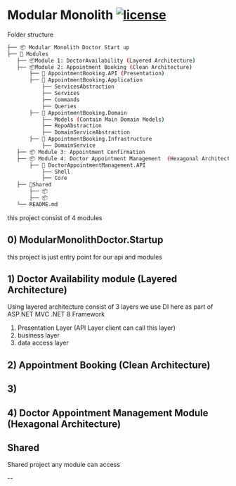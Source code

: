 ﻿# Modular Monolith [![license](https://img.shields.io/github/license/mashape/apistatus.svg)](https://opensource.org/licenses/MIT) 

Folder structure 

 ```bash
├── 📦 Modular Monolith Doctor Start up       
├── 📂 Modules                
    ├── 📦Module 1: DoctorAvailability (Layered Architecture)
    ├── 📦Module 2: Appointment Booking (Clean Architecture)
        ├── 📒 AppointmentBooking.API (Presentation)
        ├── 📒 AppointmentBooking.Application
            ├── ServicesAbstraction
            ├── Services
            ├── Commands
            ├── Queries
        ├── 📒 AppointmentBooking.Domain
            ├── Models (Contain Main Domain Models)
            ├── RepoAbstraction
            ├── DomainServiceAbstraction
        ├── 📒 AppointmentBooking.Infrastructure
            ├── DomainService
    ├── 📦 Module 3: Appointment Confirmation 
    ├── 📦 Module 4: Doctor Appointment Management  (Hexagonal Architecture)
        ├── 📒 DoctorAppointmentManagement.API
            ├── Shell
            ├── Core
    ├── 📂Shared
        ├── 📦 
        ├── 📦 
    └── README.md
``` 


this project consist of 4 modules

## 0) ModularMonolithDoctor.Startup

this project is just entry point for our api and modules



## 1) Doctor Availability module (Layered Architecture)

Using layered architecture consist of 3 layers
we use DI here as part of ASP.NET MVC .NET 8 Framework

1. Presentation Layer (API Layer client can call this layer)
2. business layer
3. data access layer

## 2) Appointment Booking (Clean Architecture)


## 3)

## 4) Doctor Appointment Management Module (Hexagonal Architecture)

## Shared 

Shared project any module can access

--
